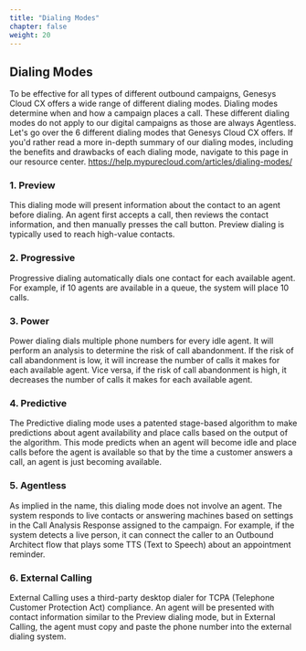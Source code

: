 ```yaml
---
title: "Dialing Modes"
chapter: false
weight: 20
---
```

## Dialing Modes
To be effective for all types of different outbound campaigns, Genesys Cloud CX offers a wide range of different dialing modes. Dialing modes determine when and how a campaign places a call. These different dialing modes do not apply to our digital campaigns as those are always Agentless. Let's go over the 6 different dialing modes that Genesys Cloud CX offers. If you'd rather read a more in-depth summary of our dialing modes, including the benefits and drawbacks of each dialing mode, navigate to this page in our resource center. https://help.mypurecloud.com/articles/dialing-modes/ 

### 1. Preview 
This dialing mode will present information about the contact to an agent before dialing. An agent first accepts a call, then reviews the contact information, and then manually presses the call button. Preview dialing is typically used to reach high-value contacts. 

### 2. Progressive 
Progressive dialing automatically dials one contact for each available agent. For example, if 10 agents are available in a queue, the system will place 10 calls. 

### 3. Power
Power dialing dials multiple phone numbers for every idle agent. It will perform an analysis to determine the risk of call abandonment. If the risk of call abandonment is low, it will increase the number of calls it makes for each available agent. Vice versa, if the risk of call abandonment is high, it decreases the number of calls it makes for each available agent.

### 4. Predictive 
The Predictive dialing mode uses a patented stage-based algorithm to make predictions about agent availability and place calls based on the output of the algorithm. This mode predicts when an agent will become idle and place calls before the agent is available so that by the time a customer answers a call, an agent is just becoming available.

### 5. Agentless
As implied in the name, this dialing mode does not involve an agent. The system responds to live contacts or answering machines based on settings in the Call Analysis Response assigned to the campaign. For example, if the system detects a live person, it can connect the caller to an Outbound Architect flow that plays some TTS (Text to Speech) about an appointment reminder.

### 6. External Calling
External Calling uses a third-party desktop dialer for TCPA (Telephone Customer Protection Act) compliance. An agent will be presented with contact information similar to the Preview dialing mode, but in External Calling, the agent must copy and paste the phone number into the external dialing system. 